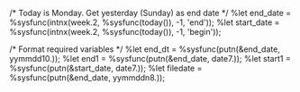 /* Today is Monday. Get yesterday (Sunday) as end date */
%let end_date = %sysfunc(intnx(week.2, %sysfunc(today()), -1, 'end'));
%let start_date = %sysfunc(intnx(week.2, %sysfunc(today()), -1, 'begin'));

/* Format required variables */
%let end_dt = %sysfunc(putn(&end_date, yymmdd10.));
%let end1 = %sysfunc(putn(&end_date, date7.));
%let start1 = %sysfunc(putn(&start_date, date7.));
%let filedate = %sysfunc(putn(&end_date, yymmddn8.));
